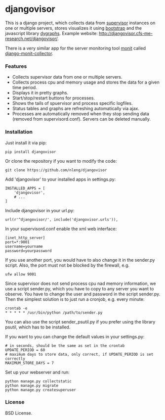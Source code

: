 # djangovisor

This is a django project, which collects data from <a href="https://github.com/Supervisor/supervisor" target="_blank">supervisor</a> instances on one or multiple servers, stores visualizes it using <a href="http://getbootstrap.com/" target="_blank">bootstrap</a> and the javascript library <a href="http://dygraphs.com/" target="_blank">dygraphs</a>. Example website: http://djangovisor.cfs-me-research.net/djangovisor/. 

There is a very similar app for the server monitoring tool <a href="https://mmonit.com/monit/" target="_blank">monit</a> called <a href="https://github.com/nleng/django-monit-collector" target="_blank">django-monit-collector</a>.

### Features
- Collects supervisor data from one or multiple servers. 
- Collects process cpu and memory usage and stores the data for a given time period. 
- Displays it in pretty graphs. 
- Start/stop/restart buttons for processes. 
- Shows the tails of spuervisor and process specific logfiles. 
- Status tables and graphs are refreshing automatically via ajax.
- Processes are automatically removed when they stop sending data (removed from supervisord.conf). Servers can be deleted manually.

### Installation

Just install it via pip:
```
pip install djangovisor
```
Or clone the repository if you want to modify the code:
```
git clone https://github.com/nleng/djangovisor
```

Add 'djangovisor' to your installed apps in settings.py:
```
INSTALLED_APPS = [
    'djangovisor',
    # ...
]
```
Include djangovisor in your url.py:
```
url(r'^djangovisor/', include('djangovisor.urls')),
```
In your supervisord.conf enable the xml web interface:
```
[inet_http_server]
port=*:9001
username=yourname
password=yourpassword
```
If you use another port, you would have to also change it in the sender.py script. Also, the port must not be blocked by the firewall, e.g.
```
ufw allow 9001
```
Since supervisor does not send process cpu nad memory information, we use a script sender.py, which you have to copy to any server you want to observe. 
You have to change the user and password in the script sender.py. Then the simplest solution is to just run a cronjob, e.g. every minute:
```
crontab -e
* * * * * /usr/bin/python /path/to/sender.py
```
You can also use the script sender_psutil.py if you prefer using the library psutil, which has to be installed. 

If you want to you can change the default values in your settings.py:
```
# in seconds, should be the same as set in the crontab
UPDATE_PERIOD = 60
# maximum days to store data, only correct, if UPDATE_PERIOD is set correctly
MAXIMUM_STORE_DAYS = 7
```
Set up your webserver and run:
```
python manage.py collectstatic
python manage.py migrate
python manage.py createsuperuser
```

### License
BSD License.

